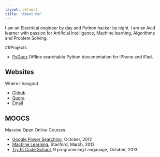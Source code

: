 ```yaml
---
layout: default
title: "About Me"
---
```



I am an Electrical engineer by day and Python hacker by night. I am an Avid learner with passion for Artificial Intelligence, Machine learning, Algorithms and Problem Solving. 


##Projects

* [PyDocs](https://itunes.apple.com/us/app/pydocs/id747985884?ls=1&mt=8) Offline searchable Python documentation for iPhone and iPad.


## Websites
Where I hangout

* [Github]()
* [Quora]()
* [Email]()

## MOOCS
Massive Open Online Courses:

* [Google Power Searching](http://www.powersearchingwithgoogle.com/), October, 2012
* [Machine Learning](https://www.coursera.org/course/ml),  Stanford, March, 2013
* [Try R: Code School](http://tryr.codeschool.com/),  R programming Langauage, October, 2013

</div>